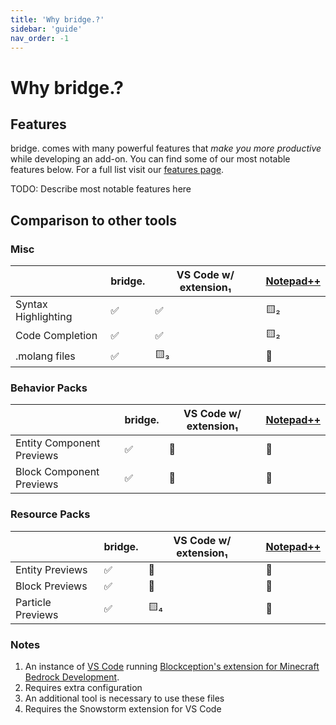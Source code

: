 ```yaml
---
title: 'Why bridge.?'
sidebar: 'guide'
nav_order: -1
---
```


# Why bridge.?

## Features

bridge. comes with many powerful features that _make you more productive_ while developing an add-on.
You can find some of our most notable features below. For a full list visit our [features page](/guide/features).

TODO: Describe most notable features here

## Comparison to other tools

### Misc

|                     | bridge.            | VS Code w/ extension₁ | [Notepad++](https://notepad-plus-plus.org/) |
| ------------------- | ------------------ | --------------------- | ------------------------------------------- |
| Syntax Highlighting | :white_check_mark: | :white_check_mark:    | :yellow_square:₂                            |
| Code Completion     | :white_check_mark: | :white_check_mark:    | :yellow_square:₂                            |
| .molang files       | :white_check_mark: | :yellow_square:₃      | :no_entry_sign:                             |

### Behavior Packs

|                           | bridge.            | VS Code w/ extension₁ | [Notepad++](https://notepad-plus-plus.org/) |
| ------------------------- | ------------------ | --------------------- | ------------------------------------------- |
| Entity Component Previews | :white_check_mark: | :no_entry_sign:       | :no_entry_sign:                             |
| Block Component Previews  | :white_check_mark: | :no_entry_sign:       | :no_entry_sign:                             |

### Resource Packs

|                   | bridge.            | VS Code w/ extension₁ | [Notepad++](https://notepad-plus-plus.org/) |
| ----------------- | ------------------ | --------------------- | ------------------------------------------- |
| Entity Previews   | :white_check_mark: | :no_entry_sign:       | :no_entry_sign:                             |
| Block Previews    | :white_check_mark: | :no_entry_sign:       | :no_entry_sign:                             |
| Particle Previews | :white_check_mark: | :yellow_square:₄      | :no_entry_sign:                             |

### Notes

1. An instance of [VS Code](vscode.dev) running [Blockception's extension for Minecraft Bedrock Development](https://marketplace.visualstudio.com/items?itemName=BlockceptionLtd.blockceptionvscodeminecraftbedrockdevelopmentextension).
2. Requires extra configuration
3. An additional tool is necessary to use these files
4. Requires the Snowstorm extension for VS Code
